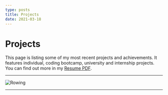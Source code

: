 ```yaml
---
type: posts
title: Projects
date: 2021-03-18
---
```


# Projects

This page is listing some of my most recent projects and achievements. It features individual, coding bootcamp, university and internship projects. You can find out more in my [Resume PDF](https://drive.google.com/file/d/1M0Gi2GvApMafqIl9sdFl3N7Xu0DZ088a/view?usp=sharing).

---

![Rowing](/images/suk.jpeg)

---

